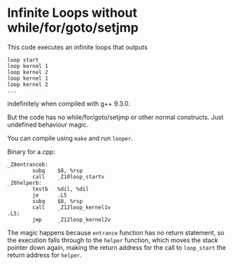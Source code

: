 
# Infinite Loops without while/for/goto/setjmp

This code executes an infinite loops that outputs

```
loop start
loop kernel 1
loop kernel 2
loop kernel 1
loop kernel 2
...
```

indefinitely when compiled with g++ 9.3.0.

But the code has no while/for/goto/setjmp or other normal constructs. Just undefined behaviour magic.

You can compile using `make` and run `looper`.

Binary for a.cpp:

```
_Z8entranceb:
        subq    $8, %rsp
        call    _Z10loop_startv
_Z6helperb:
        testb   %dil, %dil
        je      .L5
        subq    $8, %rsp
        call    _Z12loop_kernel1v
.L5:
        jmp     _Z12loop_kernel2v
```

The magic happens because `entrance` function has no return statement, so the execution falls through to the `helper` function, which moves the stack pointer down again, making the return address for the call to `loop_start` the return address for `helper`.
